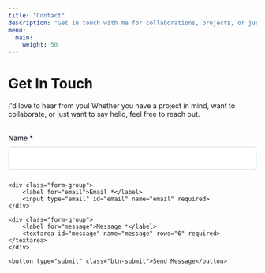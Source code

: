```yaml
---
title: "Contact"
description: "Get in touch with me for collaborations, projects, or just to say hello"
menu:
  main:
    weight: 50
---
```


# Get In Touch

I'd love to hear from you! Whether you have a project in mind, want to collaborate, or just want to say hello, feel free to reach out.

<form id="contactForm" class="contact-form">
    <div class="form-group">
        <label for="name">Name *</label>
        <input type="text" id="name" name="name" required>
    </div>
    
    <div class="form-group">
        <label for="email">Email *</label>
        <input type="email" id="email" name="email" required>
    </div>
    
    <div class="form-group">
        <label for="message">Message *</label>
        <textarea id="message" name="message" rows="6" required></textarea>
    </div>
    
    <button type="submit" class="btn-submit">Send Message</button>
</form>

<script src="/js/contact-form.js"></script>

<style>
.contact-form {
    max-width: 600px;
    margin: 2rem 0;
}

.form-group {
    margin-bottom: 1.5rem;
}

.form-group label {
    display: block;
    margin-bottom: 0.5rem;
    font-weight: 500;
    color: var(--text-primary, #1a202c);
}

.form-group input,
.form-group textarea {
    width: 100%;
    padding: 0.75rem;
    border: 2px solid var(--border, #e2e8f0);
    border-radius: 8px;
    font-size: 1rem;
    transition: border-color 0.3s;
    font-family: inherit;
}

.form-group input:focus,
.form-group textarea:focus {
    outline: none;
    border-color: #667eea;
}

.btn-submit {
    background: linear-gradient(135deg, #667eea 0%, #764ba2 100%);
    color: white;
    padding: 0.75rem 2rem;
    border: none;
    border-radius: 8px;
    font-size: 1rem;
    font-weight: 600;
    cursor: pointer;
    transition: all 0.3s;
}

.btn-submit:hover {
    transform: translateY(-2px);
    box-shadow: 0 8px 16px rgba(102, 126, 234, 0.3);
}

.btn-submit:disabled {
    opacity: 0.7;
    cursor: not-allowed;
}

.form-message {
    padding: 1rem;
    border-radius: 8px;
    margin-top: 1rem;
    animation: slideIn 0.3s ease;
}

.form-message-success {
    background: #c6f6d5;
    color: #22543d;
    border: 1px solid #9ae6b4;
}

.form-message-error {
    background: #fed7d7;
    color: #742a2a;
    border: 1px solid #fc8181;
}

@keyframes slideIn {
    from {
        opacity: 0;
        transform: translateY(-10px);
    }
    to {
        opacity: 1;
        transform: translateY(0);
    }
}

/* Dark mode support */
[data-theme="dark"] .form-group input,
[data-theme="dark"] .form-group textarea {
    background: var(--bg-secondary, #2d3748);
    color: var(--text-primary, #e2e8f0);
    border-color: var(--border, #4a5568);
}

[data-theme="dark"] .form-group input:focus,
[data-theme="dark"] .form-group textarea:focus {
    border-color: #9f7aea;
}
</style>